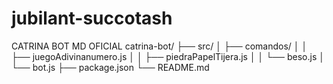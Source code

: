 # jubilant-succotash
CATRINA BOT MD OFICIAL 
catrina-bot/
├── src/
│   ├── comandos/
│   │   ├── juegoAdivinanumero.js
│   │   ├── piedraPapelTijera.js
│   │   └── beso.js
│   └── bot.js
├── package.json
└── README.md